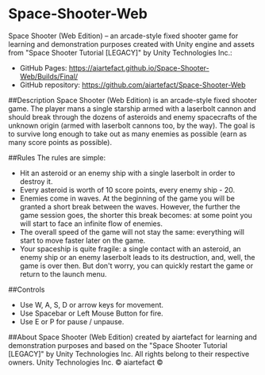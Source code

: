 # Space-Shooter-Web
Space Shooter (Web Edition) – an arcade-style fixed shooter game for learning and demonstration purposes created with Unity engine and assets from "Space Shooter Tutorial \[LEGACY\]" by Unity Technologies Inc.:
* GitHub Pages: https://aiartefact.github.io/Space-Shooter-Web/Builds/Final/
* GitHub repository: https://github.com/aiartefact/Space-Shooter-Web

##Description
Space Shooter (Web Edition) is an arcade-style fixed shooter game. The player mans a single starship armed with a laserbolt cannon and should break through the dozens of asteroids and enemy spacecrafts of the unknown origin (armed with laserbolt cannons too, by the way). The goal is to survive long enough to take out as many enemies as possible (earn as many score points as possible).

##Rules
The rules are simple:
- Hit an asteroid or an enemy ship with a single laserbolt in order to destroy it.
- Every asteroid is worth of 10 score points, every enemy ship - 20.
- Enemies come in waves. At the beginning of the game you will be granted a short break between the waves. However, the further the game session goes, the shorter this break becomes: at some point you will start to face an infinite flow of enemies.
- The overall speed of the game will not stay the same: everything will start to move faster later on the game.
- Your spaceship is quite fragile: a single contact with an asteroid, an enemy ship or an enemy laserbolt leads to its destruction, and, well, the game is over then. But don't worry, you can quickly restart the game or return to the launch menu.

##Controls
- Use W, A, S, D or arrow keys for movement.
- Use Spacebar or Left Mouse Button for fire.
- Use E or P for pause / unpause.

##About
Space Shooter (Web Edition) created by aiartefact for learning and demonstration purposes and based on the "Space Shooter Tutorial \[LEGACY\]" by Unity Technologies Inc. 
All rights belong to their respective owners.
Unity Technologies Inc. ©
aiartefact ©